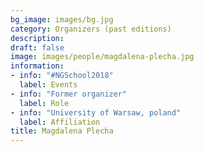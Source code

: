 ```yaml
---
bg_image: images/bg.jpg
category: Organizers (past editions)
description: 
draft: false
image: images/people/magdalena-plecha.jpg
information:
- info: "#NGSchool2018"
  label: Events
- info: "Former organizer"
  label: Role
- info: "University of Warsaw, poland"
  label: Affiliation
title: Magdalena Plecha
---
```

